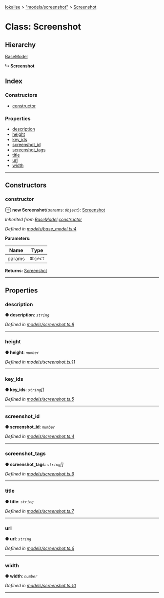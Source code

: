 [lokalise](../README.md) > ["models/screenshot"](../modules/_models_screenshot_.md) > [Screenshot](../classes/_models_screenshot_.screenshot.md)

# Class: Screenshot

## Hierarchy

 [BaseModel](_models_base_model_.basemodel.md)

**↳ Screenshot**

## Index

### Constructors

* [constructor](_models_screenshot_.screenshot.md#constructor)

### Properties

* [description](_models_screenshot_.screenshot.md#description)
* [height](_models_screenshot_.screenshot.md#height)
* [key_ids](_models_screenshot_.screenshot.md#key_ids)
* [screenshot_id](_models_screenshot_.screenshot.md#screenshot_id)
* [screenshot_tags](_models_screenshot_.screenshot.md#screenshot_tags)
* [title](_models_screenshot_.screenshot.md#title)
* [url](_models_screenshot_.screenshot.md#url)
* [width](_models_screenshot_.screenshot.md#width)

---

## Constructors

<a id="constructor"></a>

###  constructor

⊕ **new Screenshot**(params: *`Object`*): [Screenshot](_models_screenshot_.screenshot.md)

*Inherited from [BaseModel](_models_base_model_.basemodel.md).[constructor](_models_base_model_.basemodel.md#constructor)*

*Defined in [models/base_model.ts:4](https://github.com/lokalise/node-lokalise-api/blob/324e932/src/models/base_model.ts#L4)*

**Parameters:**

| Name | Type |
| ------ | ------ |
| params | `Object` |

**Returns:** [Screenshot](_models_screenshot_.screenshot.md)

___

## Properties

<a id="description"></a>

###  description

**● description**: *`string`*

*Defined in [models/screenshot.ts:8](https://github.com/lokalise/node-lokalise-api/blob/324e932/src/models/screenshot.ts#L8)*

___
<a id="height"></a>

###  height

**● height**: *`number`*

*Defined in [models/screenshot.ts:11](https://github.com/lokalise/node-lokalise-api/blob/324e932/src/models/screenshot.ts#L11)*

___
<a id="key_ids"></a>

###  key_ids

**● key_ids**: *`string`[]*

*Defined in [models/screenshot.ts:5](https://github.com/lokalise/node-lokalise-api/blob/324e932/src/models/screenshot.ts#L5)*

___
<a id="screenshot_id"></a>

###  screenshot_id

**● screenshot_id**: *`number`*

*Defined in [models/screenshot.ts:4](https://github.com/lokalise/node-lokalise-api/blob/324e932/src/models/screenshot.ts#L4)*

___
<a id="screenshot_tags"></a>

###  screenshot_tags

**● screenshot_tags**: *`string`[]*

*Defined in [models/screenshot.ts:9](https://github.com/lokalise/node-lokalise-api/blob/324e932/src/models/screenshot.ts#L9)*

___
<a id="title"></a>

###  title

**● title**: *`string`*

*Defined in [models/screenshot.ts:7](https://github.com/lokalise/node-lokalise-api/blob/324e932/src/models/screenshot.ts#L7)*

___
<a id="url"></a>

###  url

**● url**: *`string`*

*Defined in [models/screenshot.ts:6](https://github.com/lokalise/node-lokalise-api/blob/324e932/src/models/screenshot.ts#L6)*

___
<a id="width"></a>

###  width

**● width**: *`number`*

*Defined in [models/screenshot.ts:10](https://github.com/lokalise/node-lokalise-api/blob/324e932/src/models/screenshot.ts#L10)*

___

